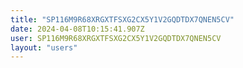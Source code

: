 ```yaml
---
title: "SP116M9R68XRGXTFSXG2CX5Y1V2GQDTDX7QNEN5CV"
date: 2024-04-08T10:15:41.907Z
user: SP116M9R68XRGXTFSXG2CX5Y1V2GQDTDX7QNEN5CV
layout: "users"
---
```

    